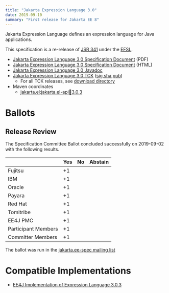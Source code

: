 ```yaml
---
title: "Jakarta Expression Language 3.0"
date: 2019-09-10
summary: "First release for Jakarta EE 8"
---
```

Jakarta Expression Language defines an expression language for Java applications.

This specification is a re-release of [JSR 341](http://jcp.org/en/jsr/detail?id=341) under the [EFSL](https://www.eclipse.org/legal/efsl/).

* [Jakarta Expression Language 3.0 Specification Document](./expression-language-spec-3.0.pdf) (PDF)
* [Jakarta Expression Language 3.0 Specification Document](./expression-language-spec-3.0.html) (HTML)
* [Jakarta Expression Language 3.0 Javadoc](./apidocs)
* [Jakarta Expression Language 3.0 TCK](https://download.eclipse.org/jakartaee/expression-language/3.0/jakarta-expression-language-tck-3.0.0.zip) ([sig](https://download.eclipse.org/jakartaee/expression-language/3.0/jakarta-expression-language-tck-3.0.0.zip.sig),[sha](https://download.eclipse.org/jakartaee/expression-language/3.0/jakarta-expression-language-tck-3.0.0.zip.sha256),[pub](https://jakarta.ee/specifications/jakartaee-spec-committee.pub))
  * For all TCK releases, see [download directory](https://download.eclipse.org/jakartaee/expression-language/3.0)
* Maven coordinates
  * [jakarta.el:jakarta.el-api:jar:3.0.3](https://central.sonatype.com/artifact/jakarta.el/jakarta.el-api/3.0.3/jar)

# Ballots

## Release Review

The Specification Committee Ballot concluded successfully on 2019-09-02 with the following results.


|                       |  Yes    | No      | Abstain  |
|-----------------------|---------|---------|----------|
|Fujitsu                |   +1    |         |          |
|IBM                    |   +1    |         |          |
|Oracle                 |   +1    |         |          |
|Payara                 |   +1    |         |          |
|Red Hat                |   +1    |         |          |
|Tomitribe              |   +1    |         |          |
|EE4J PMC               |   +1    |         |          |
|Participant Members    |   +1    |         |          |
|Committer Members      |   +1    |         |          |

The ballot was run in the [jakarta.ee-spec mailing list](https://www.eclipse.org/lists/jakarta.ee-spec/msg00501.html)



# Compatible Implementations

* [EE4J Implementation of Expression Language 3.0.3](https://eclipse-ee4j.github.io/el-ri)
